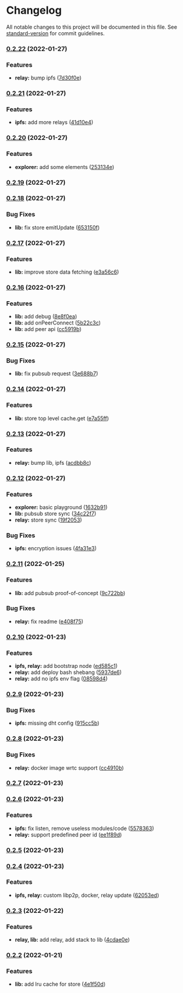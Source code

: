# Changelog

All notable changes to this project will be documented in this file. See [standard-version](https://github.com/conventional-changelog/standard-version) for commit guidelines.

### [0.2.22](https://github.com/0x77dev/dstack/compare/v0.2.21...v0.2.22) (2022-01-27)


### Features

* **relay:** bump ipfs ([7d30f0e](https://github.com/0x77dev/dstack/commits/7d30f0e6bb322fb9e0ebb4b3fb561e9845eefc70))

### [0.2.21](https://github.com/0x77dev/dstack/compare/v0.2.20...v0.2.21) (2022-01-27)


### Features

* **ipfs:** add more relays ([41d10e4](https://github.com/0x77dev/dstack/commits/41d10e4c373fa8537584f615acc0f4eddbcf6951))

### [0.2.20](https://github.com/0x77dev/dstack/compare/v0.2.19...v0.2.20) (2022-01-27)


### Features

* **explorer:** add some elements ([253134e](https://github.com/0x77dev/dstack/commits/253134e30dbd752dd2fcf42a8ade10eeff355f24))

### [0.2.19](https://github.com/0x77dev/dstack/compare/v0.2.18...v0.2.19) (2022-01-27)

### [0.2.18](https://github.com/0x77dev/dstack/compare/v0.2.17...v0.2.18) (2022-01-27)


### Bug Fixes

* **lib:** fix store emitUpdate ([653150f](https://github.com/0x77dev/dstack/commits/653150f50cfe70483d22b65539e2ef12cf62b07f))

### [0.2.17](https://github.com/0x77dev/dstack/compare/v0.2.16...v0.2.17) (2022-01-27)


### Features

* **lib:** improve store data fetching ([e3a56c6](https://github.com/0x77dev/dstack/commits/e3a56c69bb49565a6c42e0b9f007e0f0e8566a74))

### [0.2.16](https://github.com/0x77dev/dstack/compare/v0.2.15...v0.2.16) (2022-01-27)


### Features

* **lib:** add debug ([8e8f0ea](https://github.com/0x77dev/dstack/commits/8e8f0ea265c94d7d930b97c4539d19d2f8355bbe))
* **lib:** add onPeerConnect ([5b22c3c](https://github.com/0x77dev/dstack/commits/5b22c3c35c5d09210dbc75807ec3b5bac6171960))
* **lib:** add peer api ([cc5919b](https://github.com/0x77dev/dstack/commits/cc5919be7b9f130c43f946143e193343e495ba55))

### [0.2.15](https://github.com/0x77dev/dstack/compare/v0.2.14...v0.2.15) (2022-01-27)


### Bug Fixes

* **lib:** fix pubsub request ([3e688b7](https://github.com/0x77dev/dstack/commits/3e688b740e4a1114ae0380170e097db82ba1d47f))

### [0.2.14](https://github.com/0x77dev/dstack/compare/v0.2.13...v0.2.14) (2022-01-27)


### Features

* **lib:** store top level cache.get ([e7a55ff](https://github.com/0x77dev/dstack/commits/e7a55ff8d9eede3a084b6175bf9ca5cfbbb3c9c4))

### [0.2.13](https://github.com/0x77dev/dstack/compare/v0.2.12...v0.2.13) (2022-01-27)


### Features

* **relay:** bump lib, ipfs ([acdbb8c](https://github.com/0x77dev/dstack/commits/acdbb8ccdd1a08c17eeab01b41c29d1d4cdf0f73))

### [0.2.12](https://github.com/0x77dev/dstack/compare/v0.2.11...v0.2.12) (2022-01-27)


### Features

* **explorer:** basic playground ([1632b91](https://github.com/0x77dev/dstack/commits/1632b9132b43ef06715b33779dbfd679ecc1bb05))
* **lib:** pubsub store sync ([34c22f7](https://github.com/0x77dev/dstack/commits/34c22f7edd11e276b158498cb7520344535f4ca9))
* **relay:** store sync ([19f2053](https://github.com/0x77dev/dstack/commits/19f205315be93fba3e47466e886e074c6a2211a2))


### Bug Fixes

* **ipfs:** encryption issues ([4fa31e3](https://github.com/0x77dev/dstack/commits/4fa31e36f2250a3e870271d6402d9c2dee589a97))

### [0.2.11](https://github.com/0x77dev/dstack/compare/v0.2.10...v0.2.11) (2022-01-25)


### Features

* **lib:** add pubsub proof-of-concept ([9c722bb](https://github.com/0x77dev/dstack/commits/9c722bbfb6e22102bb3d624868a1ef1c2ceb21f9))


### Bug Fixes

* **relay:** fix readme ([e408f75](https://github.com/0x77dev/dstack/commits/e408f75d354461c945618c5fe1b5018318aac38e))

### [0.2.10](https://github.com/0x77dev/dstack/compare/v0.2.9...v0.2.10) (2022-01-23)


### Features

* **ipfs, relay:** add bootstrap node ([ed585c1](https://github.com/0x77dev/dstack/commits/ed585c189524c9103905c82523d49357220350d4))
* **relay:** add deploy bash shebang ([5937de6](https://github.com/0x77dev/dstack/commits/5937de6ae0eb8b537f6817a59f30ac254861e549))
* **relay:** add no ipfs env flag ([08598d4](https://github.com/0x77dev/dstack/commits/08598d42e407fab6f5c93d868d570f3a70e68161))

### [0.2.9](https://github.com/0x77dev/dstack/compare/v0.2.8...v0.2.9) (2022-01-23)


### Bug Fixes

* **ipfs:** missing dht config ([915cc5b](https://github.com/0x77dev/dstack/commits/915cc5bffa626b172645b7a1fe05bdb8c0261f1d))

### [0.2.8](https://github.com/0x77dev/dstack/compare/v0.2.7...v0.2.8) (2022-01-23)


### Bug Fixes

* **relay:** docker image wrtc support ([cc4910b](https://github.com/0x77dev/dstack/commits/cc4910ba3ead8723f14e342421b4f8c65ddcafab))

### [0.2.7](https://github.com/0x77dev/dstack/compare/v0.2.6...v0.2.7) (2022-01-23)

### [0.2.6](https://github.com/0x77dev/dstack/compare/v0.2.5...v0.2.6) (2022-01-23)


### Features

* **ipfs:** fix listen, remove useless modules/code ([5578363](https://github.com/0x77dev/dstack/commits/5578363944a9c896e5f185d597b66a0e3d9ed6dd))
* **relay:** support predefined peer id ([ee1f89d](https://github.com/0x77dev/dstack/commits/ee1f89dec4cbd2c950d9c111bf515d55bedb014d))

### [0.2.5](https://github.com/0x77dev/dstack/compare/v0.2.4...v0.2.5) (2022-01-23)

### [0.2.4](https://github.com/0x77dev/dstack/compare/v0.2.3...v0.2.4) (2022-01-23)


### Features

* **ipfs, relay:** custom libp2p, docker, relay update ([62053ed](https://github.com/0x77dev/dstack/commits/62053edaadad29e43210005ac7d0afb614229730))

### [0.2.3](https://github.com/0x77dev/dstack/compare/v0.2.2...v0.2.3) (2022-01-22)


### Features

* **relay, lib:** add relay, add stack to lib ([4cdae0e](https://github.com/0x77dev/dstack/commits/4cdae0eae7627966860ac97601b0434d104f9e5d))

### [0.2.2](https://github.com/0x77dev/dstack/compare/v0.2.1...v0.2.2) (2022-01-21)


### Features

* **lib:** add lru cache for store ([4e1f50d](https://github.com/0x77dev/dstack/commits/4e1f50d615b2f9b79fcee0f1fc0438badceae781))

